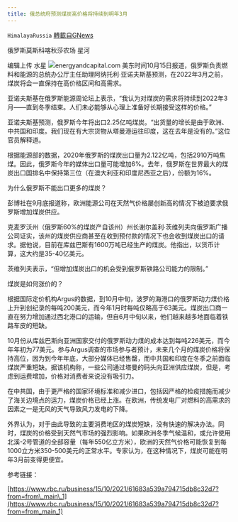 ```yaml
---
title: 俄总统府预测煤炭高价格将持续到明年3月
---
```

`HimalayaRussia` [轉載自GNews](https://gnews.org/zh-hans/1596370/)

俄罗斯莫斯科喀秋莎农场 星河

编辑上传 水星
![](https://assets.gnews.org/wp-content/uploads/2021/10/C.png)energyandcapital.com
美东时间10月15日报道，俄罗斯负责燃料和能源的总统办公厅主任助理阿纳托利∙亚诺夫斯基预测，在2022年3月之前，煤炭将会一直保持在高价格区间和高需求。

亚诺夫斯基在俄罗斯能源周论坛上表示，“我认为对煤炭的需求将持续到2022年3月——直到冬季结束。人们未必能够从心理上准备好长期接受这样的价格。”

亚诺夫斯基预测，俄罗斯今年将出口2.25亿吨煤炭。“出货量的增长是由于欧洲、中共国和印度。我们现在有大宗货物从塔曼港运往印度，这在去年是没有的。”这位官员解释道。

根据能源部的数据，2020年俄罗斯的煤炭出口量为2.122亿吨，包括2910万吨焦煤。因此，俄罗斯今年的媒体出口量可能增加6%。去年，俄罗斯在世界最大的煤炭出口国排名中保持第三位（在澳大利亚和印度尼西亚之后），份额为16%。

为什么俄罗斯不能出口更多的煤炭？

彭博社在9月底报道称，欧洲能源公司在天然气价格屡创新高的情况下被迫要求俄罗斯增加煤炭供应。

克麦罗沃州（俄罗斯60%的煤炭产自该州）州长谢尔盖利∙茨维列夫向俄罗斯广播公司证实，该州的煤炭供应商甚至在收到预付款的情况下也会收到煤炭出口的请求。据他说，目前在库兹巴斯有1600万吨已经生产的煤炭。他指出，以货币计算，这大约是35-40亿美元。

茨维列夫表示，“但增加煤炭出口的机会受到俄罗斯铁路公司能力的限制。”

煤炭是如何涨价的？

根据国际定价机构Argus的数据，到10月中旬，波罗的海港口的俄罗斯动力煤价格上升到创纪录的每吨200美元，而今年1月时每吨仅略高于63美元。煤炭出口商一直在努力增加通过西北港口的运输，但自6月中旬以来，他们越来越多地面临着铁路车皮的短缺。

10月份从库兹巴斯向亚洲国家交付的俄罗斯动力煤的成本达到每吨226美元，而今年年初为77美元。参与Argus调查的市场参与者预计，未来几个月的煤炭价格将保持高位，因为到今年年底，大部分媒体已经售罄，而中共国和印度在冬季之前面临煤炭严重短缺。据该机构称，一些公司通过塔曼的码头向亚洲供应煤炭，但是，考虑到运费增加，价格对消费者来说没有吸引力。

在中共国，由于更严格的国家环境标准和减少进口，包括因严格的检疫措施而减少了海关边境点的运力，煤炭价格已经上涨。在欧洲，传统发电厂对燃料的高需求的因素之一是无风的天气导致风力发电的下降。

外界认为，对于由此导致的主要消费地区的煤炭短缺，没有快速的解决办法。同时，煤炭的价格受到天然气市场的强烈影响。如果欧洲冬季气候温和，或允许使用北溪-2号管道的全部容量（每年550亿立方米），欧洲的天然气价格可能恢复到每1000立方米350-500美元的正常水平。专家认为，在这种情况下，煤炭可能在明年3月前变得更便宜。

参考链接：

[https://www.rbc.ru/business/15/10/2021/61683a539a794715db8c32d7?from=from\_main\_1](https://www.rbc.ru/business/15/10/2021/61683a539a794715db8c32d7?from=from_main_1)
